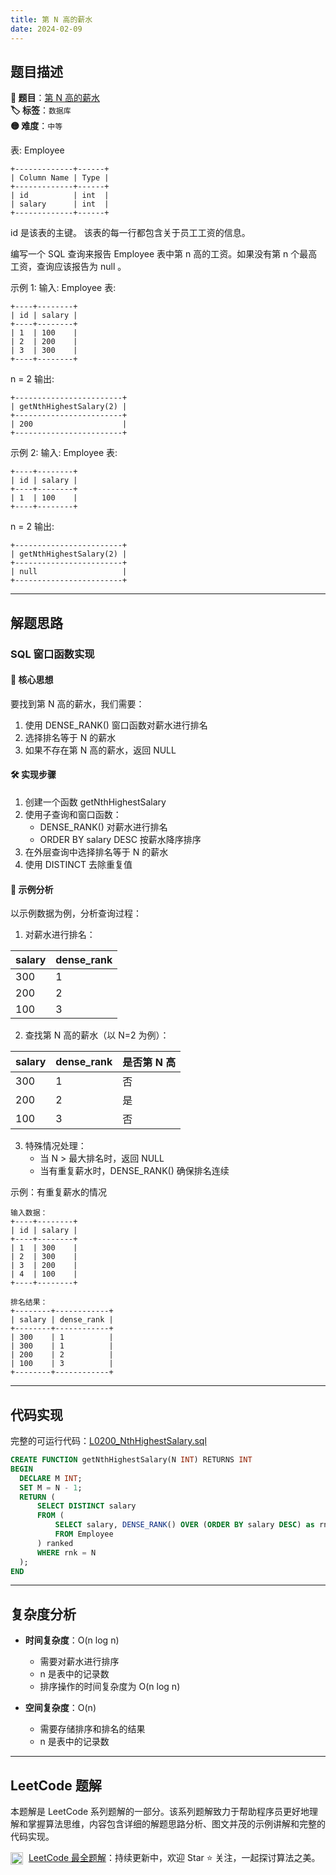 ```yaml
---
title: 第 N 高的薪水
date: 2024-02-09
---
```


## 题目描述

**🔗 题目**：[第 N 高的薪水](https://leetcode.cn/problems/nth-highest-salary/)  
**🏷️ 标签**：`数据库`  
**🟡 难度**：`中等`  

表: Employee
```
+-------------+------+
| Column Name | Type |
+-------------+------+
| id          | int  |
| salary      | int  |
+-------------+------+
```
id 是该表的主键。
该表的每一行都包含关于员工工资的信息。

编写一个 SQL 查询来报告 Employee 表中第 n 高的工资。如果没有第 n 个最高工资，查询应该报告为 null 。

示例 1:
输入: 
Employee 表:
```
+----+--------+
| id | salary |
+----+--------+
| 1  | 100    |
| 2  | 200    |
| 3  | 300    |
+----+--------+
```
n = 2
输出: 
```
+------------------------+
| getNthHighestSalary(2) |
+------------------------+
| 200                    |
+------------------------+
```

示例 2:
输入: 
Employee 表:
```
+----+--------+
| id | salary |
+----+--------+
| 1  | 100    |
+----+--------+
```
n = 2
输出: 
```
+------------------------+
| getNthHighestSalary(2) |
+------------------------+
| null                   |
+------------------------+
```

---

## 解题思路

### SQL 窗口函数实现

#### 📝 核心思想
要找到第 N 高的薪水，我们需要：
1. 使用 DENSE_RANK() 窗口函数对薪水进行排名
2. 选择排名等于 N 的薪水
3. 如果不存在第 N 高的薪水，返回 NULL

#### 🛠️ 实现步骤
1. 创建一个函数 getNthHighestSalary
2. 使用子查询和窗口函数：
   - DENSE_RANK() 对薪水进行排名
   - ORDER BY salary DESC 按薪水降序排序
3. 在外层查询中选择排名等于 N 的薪水
4. 使用 DISTINCT 去除重复值

#### 🧩 示例分析
以示例数据为例，分析查询过程：

1. 对薪水进行排名：

| salary | dense_rank |
|--------|------------|
| 300    | 1          |
| 200    | 2          |
| 100    | 3          |

2. 查找第 N 高的薪水（以 N=2 为例）：

| salary | dense_rank | 是否第 N 高 |
|--------|------------|------------|
| 300    | 1          | 否         |
| 200    | 2          | 是         |
| 100    | 3          | 否         |

3. 特殊情况处理：
   - 当 N > 最大排名时，返回 NULL
   - 当有重复薪水时，DENSE_RANK() 确保排名连续

示例：有重复薪水的情况
```
输入数据：
+----+--------+
| id | salary |
+----+--------+
| 1  | 300    |
| 2  | 300    |
| 3  | 200    |
| 4  | 100    |
+----+--------+

排名结果：
+--------+------------+
| salary | dense_rank |
+--------+------------+
| 300    | 1          |
| 300    | 1          |
| 200    | 2          |
| 100    | 3          |
+--------+------------+
```

---

## 代码实现

完整的可运行代码：[L0200_NthHighestSalary.sql](../src/main/sql/L0200_NthHighestSalary.sql)

```sql
CREATE FUNCTION getNthHighestSalary(N INT) RETURNS INT
BEGIN
  DECLARE M INT;
  SET M = N - 1;
  RETURN (
      SELECT DISTINCT salary
      FROM (
          SELECT salary, DENSE_RANK() OVER (ORDER BY salary DESC) as rnk
          FROM Employee
      ) ranked
      WHERE rnk = N
  );
END
```

---

## 复杂度分析

- **时间复杂度**：O(n log n)
  - 需要对薪水进行排序
  - n 是表中的记录数
  - 排序操作的时间复杂度为 O(n log n)

- **空间复杂度**：O(n)
  - 需要存储排序和排名的结果
  - n 是表中的记录数

---

## LeetCode 题解

本题解是 LeetCode 系列题解的一部分。该系列题解致力于帮助程序员更好地理解和掌握算法思维，内容包含详细的解题思路分析、图文并茂的示例讲解和完整的代码实现。

<img src="https://github.githubassets.com/images/modules/logos_page/GitHub-Mark.png" alt="GitHub" width="20" style="vertical-align: middle; margin-right: 5px"> [LeetCode 最全题解](https://github.com/LjyYano/LeetCode)：持续更新中，欢迎 Star ⭐️ 关注，一起探讨算法之美。 